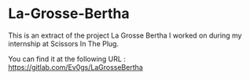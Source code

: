 # La-Grosse-Bertha
This is an extract of the project La Grosse Bertha I worked on during my internship at Scissors In The Plug.

You can find it at the following URL :
https://gitlab.com/Ev0gs/LaGrosseBertha
